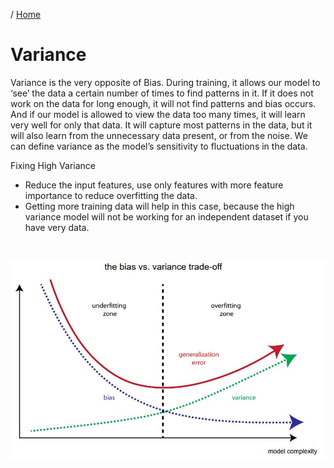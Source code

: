 / [Home](index.md)

# Variance

Variance is the very opposite of Bias. During training, it allows our model to ‘see’ the data a certain number of times to find patterns in it. If it does not work on the data for long enough, it will not find patterns and bias occurs. And if our model is allowed to view the data too many times, it will learn very well for only that data. It will capture most patterns in the data,  but it will also learn from the unnecessary data present, or from the noise. 
We can define variance as the model’s sensitivity to fluctuations in the data.


Fixing High Variance
* Reduce the input features, use only features with more feature importance to reduce overfitting the data.
* Getting more training data will help in this case, because the high variance model will not be working for an independent dataset if you have very data.

<br>

![Bias](images/bias_variance.jpeg "Bias")

<br>

